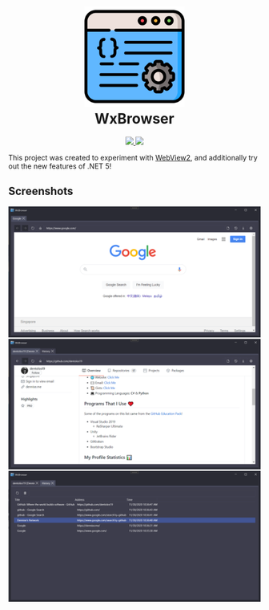 <h1 align="center">
  <br>
    <img src="./.github/icon.png" width="200">
  <br>
    WxBrowser
  <br>
</h1>

<p align="center">
  <a href="https://dotnet.microsoft.com">
    <img src="https://img.shields.io/badge/Powered%20By-.NET-blue?logo=microsoft&style=for-the-badge">
  </a>
  <a href="https://visualstudio.microsoft.com">
    <img src="https://img.shields.io/badge/Made%20With-Visual%20Studio-blue?logo=visual-studio&style=for-the-badge">
  </a>
</p>

This project was created to experiment with [WebView2](https://docs.microsoft.com/en-us/microsoft-edge/webview2), and additionally try out the new features of .NET 5!

## Screenshots

![](./.github/screenshots/0.png)
![](./.github/screenshots/1.png)
![](./.github/screenshots/2.png)